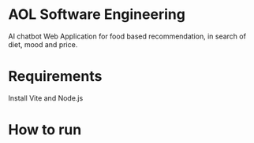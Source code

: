 # AOL Software Engineering
AI chatbot
Web Application
for food based recommendation, in search of diet, mood and price.

# Requirements
Install Vite and Node.js

# How to run
